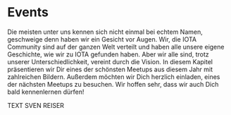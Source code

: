 # Events

Die meisten unter uns kennen sich nicht einmal bei echtem Namen, geschweige denn haben wir ein Gesicht vor Augen. Wir, die IOTA Community sind auf der ganzen Welt verteilt und haben alle unsere eigene Geschichte, wie wir zu IOTA gefunden haben. Aber wir alle sind, trotz unserer Unterschiedlichkeit, vereint durch die Vision. In diesem Kapitel präsentieren wir Dir eines der schönsten Meetups aus diesem Jahr mit zahlreichen Bildern. Außerdem möchten wir Dich herzlich einladen, eines der nächsten Meetups zu besuchen. Wir hoffen sehr, dass wir auch Dich bald kennenlernen dürfen!


TEXT SVEN REISER